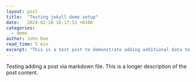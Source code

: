 ```yaml
---
layout: post
title:  "Testing jekyll demo setup"
date:   2024-02-28 16:17:53 +0100
categories: 
  - demo
author: John Doe
read_time: 5 min
excerpt: "This is a test post to demonstrate adding additional data to a Markdown file for Jekyll."
---
```


Testing adding a post via markdown file. This is a longer description of the post content.
